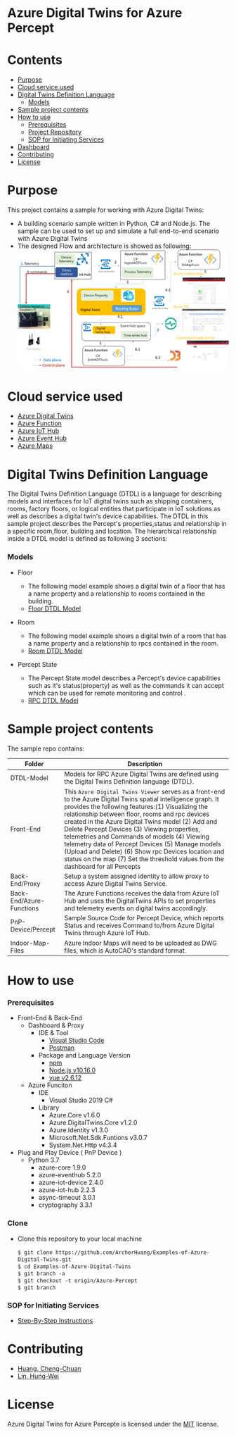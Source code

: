 # Azure Digital Twins for Azure Percept

# Contents
- [Purpose](#purpose)
- [Cloud service used](#cloud-service-used)
- [Digital Twins Definition Language](#digital-twins-definition-language)
  - [Models](#models)
- [Sample project contents](#sample-project-contents)
- [How to use](#how-to-use)
  - [Prerequisites](#prerequisites)
  - [Project Repository](#clone)
  - [SOP for Initiating Services](#sop-for-initiating-services)
- [Dashboard](#dashboard)
- [Contributing](#contributing)
- [License](#license)

# Purpose
This project contains a sample for working with Azure Digital Twins:
* A building scenario sample written in Python, C# and Node.js. The sample can be used to set up and simulate a full end-to-end scenario with Azure Digital Twins
* The designed Flow and architecture is showed as following:
![](./Image/architecture.png)

# Cloud service used
* [Azure Digital Twins](https://docs.microsoft.com/zh-tw/azure/digital-twins/overview)
* [Azure Function](https://docs.microsoft.com/zh-tw/azure/azure-functions/functions-overview)
* [Azure IoT Hub](https://docs.microsoft.com/zh-tw/azure/iot-hub/about-iot-hub)
* [Azure Event Hub](https://docs.microsoft.com/zh-tw/azure/event-hubs/event-hubs-about)
* [Azure Maps](https://docs.microsoft.com/zh-tw/azure/azure-maps/about-azure-maps)

# Digital Twins Definition Language
The Digital Twins Definition Language (DTDL) is a language for describing models and interfaces for IoT digital twins such as shipping containers, rooms, factory floors, or logical entities that participate in IoT solutions as well as describes a digital twin's device capabilities. The DTDL in this sample project describes the Percept's properties,status and relationship in a specific room,floor, building and location. The hierarchical relationship inside a DTDL model is defined as following 3 sections:  

### Models
* Floor
  * The following model example shows a digital twin of a floor that has a name property and a relationship to rooms contained in the building.
  * [Floor DTDL Model](./DTDL-Model/floor-v4.json) 

* Room
  * The following model example shows a digital twin of a room that has a name property and a relationship to rpcs contained in the room.
  * [Room DTDL Model](./DTDL-Model/room-v4.json) 

* Percept State
  * The Percept State model describes a Percept's device capabilities such as it's status(property) as well as the commands it can accept which can be used for remote monitoring and control .
  * [RPC DTDL Model](./DTDL-Model/peceptorStats-v1.json)

# Sample project contents
The sample repo contains:

| Folder | Description |
| --- | --- |
| DTDL-Model | Models for RPC Azure Digital Twins are defined using the Digital Twins Definition language (DTDL). |
| Front-End | This `Azure Digital Twins Viewer` serves as a front-end to the Azure Digital Twins spatial intelligence graph. It provides the following features:(1) Visualizing the relationship between floor, rooms and rpc devices created in the Azure Digital Twins model (2) Add and Delete Percept Devices (3) Viewing properties, telemetries and Commands of models (4) Viewing telemetry data of Percept Devices (5) Manage models (Upload and Delete) (6) Show rpc Devices location and status on the map (7) Set the threshold values from the dashboard for all Percepts |
| Back-End/Proxy | Setup a system assigned identity to allow proxy to access Azure Digital Twins Service. |
| Back-End/Azure-Functions | The Azure Functions receives the data from Azure IoT Hub and uses the DigitalTwins APIs to set properties and telemetry events on digital twins accordingly. |
| PnP-Device/Percept | Sample Source Code for Percept Device, which reports Status and receives Command to/from Azure Digital Twins through Azure IoT Hub. |
| Indoor-Map-Files | Azure Indoor Maps will need to be uploaded as DWG files, which is AutoCAD's standard format. |

# How to use
### Prerequisites
 * Front-End & Back-End
   * Dashboard & Proxy
     * IDE & Tool
        * [Visual Studio Code](https://code.visualstudio.com/)
        * [Postman](https://www.postman.com/)
     * Package and Language Version
        * [npm](https://www.npmjs.com/get-npm)
        * [Node.js v10.16.0](https://nodejs.org/en/download/)
        * [vue v2.6.12](https://vuejs.org/)
   * Azure Funciton
     * IDE
        * Visual Studio 2019 C#
     * Library
        * Azure.Core v1.6.0
        * Azure.DigitalTwins.Core v1.2.0
        * Azure.Identity v1.3.0
        * Microsoft.Net.Sdk.Funtions v3.0.7
        * System.Net.Http  v4.3.4
* Plug and Play Device ( PnP Device )
  * Python 3.7
     * azure-core 1.9.0
     * azure-eventhub 5.2.0
     * azure-iot-device 2.4.0
     * azure-iot-hub 2.2.3
     * async-timeout 3.0.1
     * cryptography 3.3.1

### Clone
* Clone this repository to your local machine
  ```
  $ git clone https://github.com/ArcherHuang/Examples-of-Azure-Digital-Twins.git
  $ cd Examples-of-Azure-Digital-Twins
  $ git branch -a
  $ git checkout -t origin/Azure-Percept
  $ git branch
  ```
  
### SOP for Initiating Services
* [Step-By-Step Instructions](./Doc/SOP-for-Initiating-Services.md)

# Contributing
* [Huang, Cheng-Chuan](https://github.com/ArcherHuang)
* [Lin, Hung-Wei](https://github.com/levanlin)

# License
Azure Digital Twins for Azure Percepte is licensed under the [MIT](./LICENSE) license.
